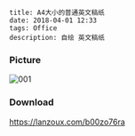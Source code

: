 ```
title: A4大小的普通英文稿纸
date: 2018-04-01 12:33
tags: Office
description: 自绘 英文稿纸
```

### Picture

![001](/res/20180401-1233-001.webp)

### Download

<https://lanzoux.com/b00zo76ra>

